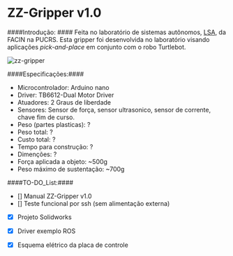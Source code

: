 # ZZ-Gripper v1.0

####Introdução: ####
Feita no laboratório de sistemas autônomos, [LSA](https://www.inf.pucrs.br/felipe.meneguzzi/lsa/), da FACIN na PUCRS.
Esta gripper foi desenvolvida no laboratório visando aplicações _pick-and-place_ em conjunto com o robo Turtlebot.

![zz-gripper](https://lh4.googleusercontent.com/biaTQ-ANJ-xpAVSd2z3Hfe8eFyOYTg7qxFD6WKXKruUtZFoB4kNFSQD82IdgUlgdLWYtPX-U85k3HoA=w1293-h561)

####Especificações:####
+ Microcontrolador: Arduino nano
+ Driver: TB6612-Dual Motor Driver
+ Atuadores: 2 Graus de liberdade
+ Sensores: Sensor de força, sensor ultrasonico, sensor de corrente, chave fim de curso.
+ Peso (partes plasticas): ?
+ Peso total: ?
+ Custo total: ?
+ Tempo para construção: ?
+ Dimenções: ?
+ Força aplicada a objeto: ~500g
+ Peso máximo de sustentação: ~700g


####TO-DO_List:####
- [] Manual ZZ-Gripper v1.0
- [] Teste funcional por ssh (sem alimentação externa)
- [x] Projeto Solidworks
- [x] Driver exemplo ROS
- [x] Esquema elétrico da placa de controle



